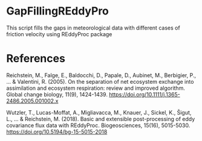 # GapFillingREddyPro
This script fills the gaps in meteorological data with different cases of friction velocity using REddyProc package 
# References
Reichstein, M., Falge, E., Baldocchi, D., Papale, D., Aubinet, M., Berbigier, P., ... & Valentini, R. (2005). On the separation of net ecosystem exchange into assimilation and ecosystem respiration: review and improved algorithm. Global change biology, 11(9), 1424-1439. https://doi.org/10.1111/j.1365-2486.2005.001002.x

Wutzler, T., Lucas-Moffat, A., Migliavacca, M., Knauer, J., Sickel, K., Šigut, L., ... & Reichstein, M. (2018). Basic and extensible post-processing of eddy covariance flux data with REddyProc. Biogeosciences, 15(16), 5015-5030. https://doi.org/10.5194/bg-15-5015-2018
